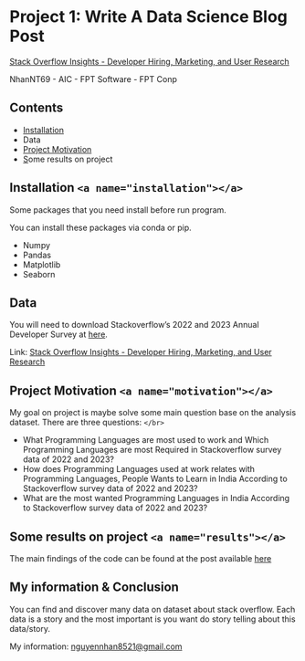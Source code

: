 # Project 1: Write A Data Science Blog Post

[Stack Overflow Insights - Developer Hiring, Marketing, and User Research](https://insights.stackoverflow.com/survey)

NhanNT69 - AIC - FPT Software - FPT Conp

## Contents

- [Installation](#installation)
- Data
- [Project Motivation](#motivation)
- [S](#results)ome results on project

## Installation `<a name="installation"></a>`

Some packages that you need install before run program. 

You can install these packages via conda or pip.

- Numpy
- Pandas
- Matplotlib
- Seaborn



## Data

You will need to download Stackoverflow’s 2022 and 2023 Annual Developer Survey at [here](https://insights.stackoverflow.com/survey).

Link: [Stack Overflow Insights - Developer Hiring, Marketing, and User Research](https://insights.stackoverflow.com/survey)

## Project Motivation `<a name="motivation"></a>`

My goal on project is maybe solve some main question base on the analysis dataset. There are three questions: `</br>`

- What Programming Languages are most used to work and Which Programming Languages are most Required in Stackoverflow survey data of 2022 and 2023?
- How does Programming Languages used at work relates with Programming Languages, People Wants to Learn in India According to Stackoverflow survey data of 2022 and 2023?
- What are the most wanted Programming Languages in India According to Stackoverflow survey data of 2022 and 2023?

## Some results on project `<a name="results"></a>`

The main findings of the code can be found at the post available [here](https://medium.com/@betu.abhishek20182/stack-overflow-survey-in-india-f2a7a63be7e5?sk=d1ce1941c932b288f21b89578511dee2)

## My information & Conclusion

You can find and discover many data on dataset about stack overflow. Each data is a story and the most important is you want do story telling about this data/story.

My information: nguyennhan8521@gmail.com

